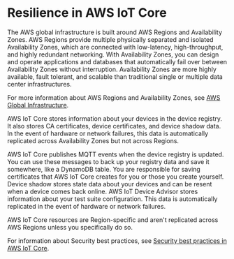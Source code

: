 # Resilience in AWS IoT Core<a name="disaster-recovery-resiliency"></a>

The AWS global infrastructure is built around AWS Regions and Availability Zones\. AWS Regions provide multiple physically separated and isolated Availability Zones, which are connected with low\-latency, high\-throughput, and highly redundant networking\. With Availability Zones, you can design and operate applications and databases that automatically fail over between Availability Zones without interruption\. Availability Zones are more highly available, fault tolerant, and scalable than traditional single or multiple data center infrastructures\. 

For more information about AWS Regions and Availability Zones, see [AWS Global Infrastructure](http://aws.amazon.com/about-aws/global-infrastructure/)\.

AWS IoT Core stores information about your devices in the device registry\. It also stores CA certificates, device certificates, and device shadow data\. In the event of hardware or network failures, this data is automatically replicated across Availability Zones but not across Regions\.

AWS IoT Core publishes MQTT events when the device registry is updated\. You can use these messages to back up your registry data and save it somewhere, like a DynamoDB table\. You are responsible for saving certificates that AWS IoT Core creates for you or those you create yourself\. Device shadow stores state data about your devices and can be resent when a device comes back online\. AWS IoT Device Advisor stores information about your test suite configuration\. This data is automatically replicated in the event of hardware or network failures\.

AWS IoT Core resources are Region\-specific and aren't replicated across AWS Regions unless you specifically do so\.

For information about Security best practices, see [Security best practices in AWS IoT Core](security-best-practices.md)\.